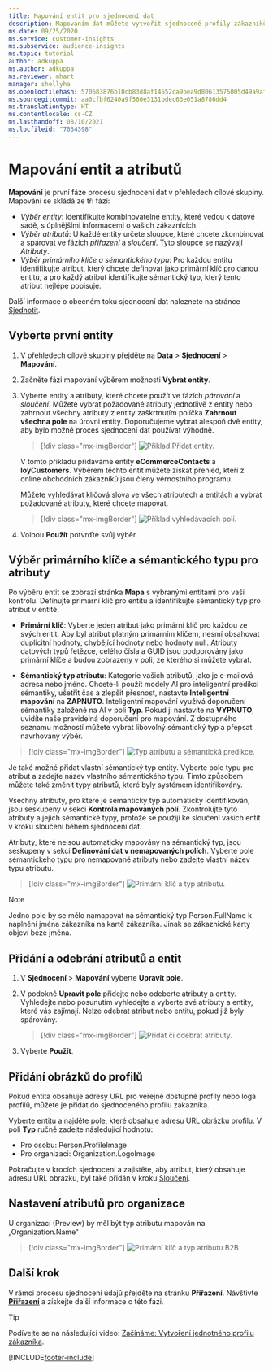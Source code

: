 ```yaml
---
title: Mapování entit pro sjednocení dat
description: Mapováním dat můžete vytvořit sjednocené profily zákazníků.
ms.date: 09/25/2020
ms.service: customer-insights
ms.subservice: audience-insights
ms.topic: tutorial
author: adkuppa
ms.author: adkuppa
ms.reviewer: mhart
manager: shellyha
ms.openlocfilehash: 570683876b10cb83d8af14552ca9bea9d80613575005d49a9af37cc16b8e75c9
ms.sourcegitcommit: aa0cfbf6240a9f560e3131bdec63e051a8786dd4
ms.translationtype: HT
ms.contentlocale: cs-CZ
ms.lasthandoff: 08/10/2021
ms.locfileid: "7034398"
---
```

# <a name="map-entities-and-attributes"></a>Mapování entit a atributů

**Mapování** je první fáze procesu sjednocení dat v přehledech cílové skupiny. Mapování se skládá ze tří fází:

- *Výběr entity*: Identifikujte kombinovatelné entity, které vedou k datové sadě, s úplnějšími informacemi o vašich zákaznících.
- *Výběr atributů*: U každé entity určete sloupce, které chcete zkombinovat a spárovat ve fázích *přiřazení* a *sloučení*. Tyto sloupce se nazývají *Atributy*.
- *Výběr primárního klíče a sémantického typu*: Pro každou entitu identifikujte atribut, který chcete definovat jako primární klíč pro danou entitu, a pro každý atribut identifikujte sémantický typ, který tento atribut nejlépe popisuje.

Další informace o obecném toku sjednocení dat naleznete na stránce [Sjednotit](data-unification.md).

## <a name="select-the-first-entities"></a>Vyberte první entity

1. V přehledech cílové skupiny přejděte na **Data** > **Sjednocení** > **Mapování**.

2. Začněte fázi mapování výběrem možnosti **Vybrat entity**.

3. Vyberte entity a atributy, které chcete použít ve fázích *párování* a *sloučení*. Můžete vybrat požadované atributy jednotlivě z entity nebo zahrnout všechny atributy z entity zaškrtnutím políčka **Zahrnout všechna pole** na úrovni entity. Doporučujeme vybrat alespoň dvě entity, aby bylo možné proces sjednocení dat používat výhodně.

   > [!div class="mx-imgBorder"]
   > ![Přiklad Přidat entity.](media/data-manager-configure-map-add-entities-example.png "Přiklad Přidat entity")

   V tomto příkladu přidáváme entity **eCommerceContacts** a **loyCustomers**. Výběrem těchto entit můžete získat přehled, kteří z online obchodních zákazníků jsou členy věrnostního programu.
   
   Můžete vyhledávat klíčová slova ve všech atributech a entitách a vybrat požadované atributy, které chcete mapovat.
   
     > [!div class="mx-imgBorder"]
   > ![Příklad vyhledávacích polí.](media/data-manager-configure-map-search-fields-example.png "Příklad vyhledávacích polí")

4. Volbou **Použít** potvrďte svůj výběr.

## <a name="select-primary-key-and-semantic-type-for-attributes"></a>Výběr primárního klíče a sémantického typu pro atributy

Po výběru entit se zobrazí stránka **Mapa** s vybranými entitami pro vaši kontrolu. Definujte primární klíč pro entitu a identifikujte sémantický typ pro atribut v entitě.

- **Primární klíč**: Vyberte jeden atribut jako primární klíč pro každou ze svých entit. Aby byl atribut platným primárním klíčem, nesmí obsahovat duplicitní hodnoty, chybějící hodnoty nebo hodnoty null. Atributy datových typů řetězce, celého čísla a GUID jsou podporovány jako primární klíče a budou zobrazeny v poli, ze kterého si můžete vybrat.

- **Sémantický typ atributu**: Kategorie vašich atributů, jako je e-mailová adresa nebo jméno. Chcete-li použít modely AI pro inteligentní predikci sémantiky, ušetřit čas a zlepšit přesnost, nastavte **Inteligentní mapování** na **ZAPNUTO**. Inteligentní mapování využívá doporučení sémantiky založené na AI v poli **Typ**. Pokud ji nastavíte na **VYPNUTO**, uvidíte naše pravidelná doporučení pro mapování. Z dostupného seznamu možností můžete vybrat libovolný sémantický typ a přepsat navrhovaný výběr.

> [!div class="mx-imgBorder"]
> ![Typ atributu a sémantická predikce.](media/data-manager-configure-map-add-attributes-semantic-prediction.png "Typ atributu a sémantická predikce")

Je také možné přidat vlastní sémantický typ entity. Vyberte pole typu pro atribut a zadejte název vlastního sémantického typu. Tímto způsobem můžete také změnit typy atributů, které byly systémem identifikovány.

Všechny atributy, pro které je sémantický typ automaticky identifikován, jsou seskupeny v sekci **Kontrola mapovaných polí**. Zkontrolujte tyto atributy a jejich sémantické typy, protože se použijí ke sloučení vašich entit v kroku sloučení během sjednocení dat.

Atributy, které nejsou automaticky mapovány na sémantický typ, jsou seskupeny v sekci **Definování dat v nemapovaných polích**. Vyberte pole sémantického typu pro nemapované atributy nebo zadejte vlastní název typu atributu.

> [!div class="mx-imgBorder"]
> ![Primární klíč a typ atributu.](media/data-manager-configure-map-add-attributes.png "Primární klíč a typ atributu")

> [!NOTE]
> Jedno pole by se mělo namapovat na sémantický typ Person.FullName k naplnění jména zákazníka na kartě zákazníka. Jinak se zákaznické karty objeví beze jména. 

## <a name="add-and-remove-attributes-and-entities"></a>Přidání a odebrání atributů a entit

1. V **Sjednocení** > **Mapování** vyberte **Upravit pole**.

2. V podokně **Upravit pole** přidejte nebo odeberte atributy a entity. Vyhledejte nebo posunutím vyhledejte a vyberte své atributy a entity, které vás zajímají. Nelze odebrat atribut nebo entitu, pokud již byly spárovány.

   > [!div class="mx-imgBorder"]
   > ![Přidat či odebrat atributy.](media/configure-data-map-edit.png "Přidat či odebrat atributy")

3. Vyberte **Použít**.

## <a name="add-images-to-profiles"></a>Přidání obrázků do profilů

Pokud entita obsahuje adresy URL pro veřejně dostupné profily nebo loga profilů, můžete je přidat do sjednoceného profilu zákazníka.

Vyberte entitu a najděte pole, které obsahuje adresu URL obrázku profilu. V poli **Typ** ručně zadejte následující hodnotu: 
- Pro osobu: Person.ProfileImage
- Pro organizaci: Organization.LogoImage

Pokračujte v krocích sjednocení a zajistěte, aby atribut, který obsahuje adresu URL obrázku, byl také přidán v kroku [Sloučení](merge-entities.md).

## <a name="set-attributes-for-organizations"></a>Nastavení atributů pro organizace

U organizací (Preview) by měl být typ atributu mapován na „Organization.Name“
> [!div class="mx-imgBorder"]
> ![Primární klíč a typ atributu B2B](media/configure-data-map-edit-b2b.png "Primární klíč a typ atributu B2B")

## <a name="next-step"></a>Další krok

V rámci procesu sjednocení údajů přejděte na stránku **Přiřazení**. Návštivte [**Přiřazení**](match-entities.md) a získejte další informace o této fázi.

> [!TIP]
> Podívejte se na následující video: [Začínáme: Vytvoření jednotného profilu zákazníka](https://youtu.be/oBfGEhucAxs).


[!INCLUDE[footer-include](../includes/footer-banner.md)]